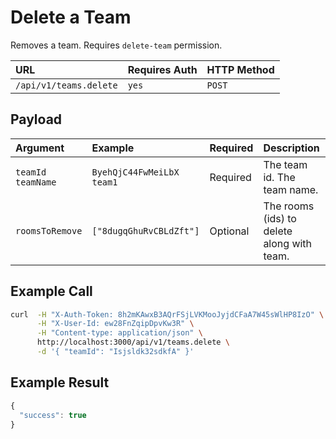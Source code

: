 # Delete a Team

Removes a team. Requires `delete-team` permission.

| URL | Requires Auth | HTTP Method |
| :--- | :--- | :--- |
| `/api/v1/teams.delete` | `yes` | `POST` |

## Payload

| Argument | Example | Required | Description |
| :--- | :--- | :--- | :--- |
| `teamId`    `teamName` | `ByehQjC44FwMeiLbX`    `team1` | Required | The team id.    The team name. |
| `roomsToRemove` | `["8dugqGhuRvCBLdZft"]` | Optional | The rooms \(ids\) to delete along with team. |

## Example Call

```bash
curl  -H "X-Auth-Token: 8h2mKAwxB3AQrFSjLVKMooJyjdCFaA7W45sWlHP8IzO" \
      -H "X-User-Id: ew28FnZqipDpvKw3R" \
      -H "Content-type: application/json" \
      http://localhost:3000/api/v1/teams.delete \
      -d '{ "teamId": "Isjsldk32sdkfA" }'
```

## Example Result

```javascript
{
  "success": true
}
```

